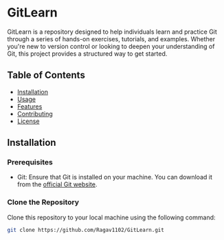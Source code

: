 # GitLearn

GitLearn is a repository designed to help individuals learn and practice Git through a series of hands-on exercises, tutorials, and examples. Whether you're new to version control or looking to deepen your understanding of Git, this project provides a structured way to get started.

## Table of Contents

- [Installation](#installation)
- [Usage](#usage)
- [Features](#features)
- [Contributing](#contributing)
- [License](#license)

## Installation

### Prerequisites

- Git: Ensure that Git is installed on your machine. You can download it from the [official Git website](https://git-scm.com/).

### Clone the Repository

Clone this repository to your local machine using the following command:

```bash
git clone https://github.com/Ragav1102/GitLearn.git
